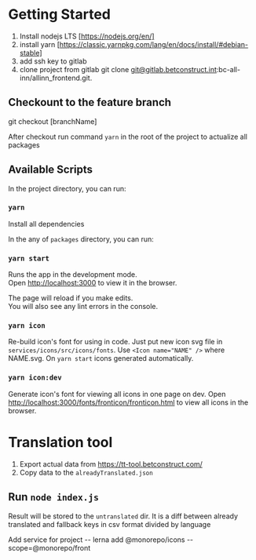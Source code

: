 # Getting Started
1. Install nodejs LTS [https://nodejs.org/en/]
2. install yarn [https://classic.yarnpkg.com/lang/en/docs/install/#debian-stable]
3. add ssh key to gitlab
4. clone project from gitlab git clone git@gitlab.betconstruct.int:bc-all-inn/allinn_frontend.git.

## Checkount to the feature branch
git checkout [branchName]

After checkout run command `yarn` in the root of the project to actualize all packages

## Available Scripts

In the project directory, you can run:

### `yarn`

Install all dependencies

In the any of `packages` directory, you can run:

### `yarn start`

Runs the app in the development mode.\
Open [http://localhost:3000](http://localhost:3000) to view it in the browser.

The page will reload if you make edits.\
You will also see any lint errors in the console.

### `yarn icon`

Re-build icon's font for using in code.
Just put new icon svg file in `services/icons/src/icons/fonts`.
Use `<Icon name="NAME" />` where NAME.svg.
On `yarn start` icons generated automatically.


### `yarn icon:dev`

Generate icon's font for viewing all icons in one page on dev.
Open [http://localhost:3000/fonts/fronticon/fronticon.html](http://localhost:3000/fonts/fronticon/fronticon.html) 
to view all icons in the browser.


# Translation tool

1. Export actual data from https://tt-tool.betconstruct.com/
2. Copy data to the `alreadyTranslated.json`

## Run `node index.js`

Result will be stored to the `untranslated` dir. 
It is a diff between already translated and fallback keys in csv format divided by language

Add service for project  -- lerna add @monorepo/icons --scope=@monorepo/front

